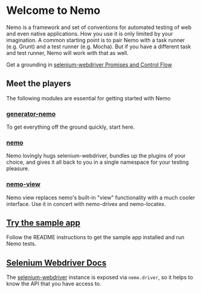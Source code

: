 # Welcome to Nemo

Nemo is a framework and set of conventions for automated testing of web and even native applications. How you use it is only limited by your imagination. A common starting point is to pair Nemo with a task runner (e.g. Grunt) and a test runner (e.g. Mocha). But if you have a different task and test runner, Nemo will work with that as well.

Get a grounding in [selenium-webdriver Promises and Control Flow](promises-and-control-flow.md)

## Meet the players

The following modules are essential for getting started with Nemo

### [generator-nemo](https://github.com/paypal/generator-nemo)
To get everything off the ground quickly, start here.

### [nemo](https://github.com/paypal/nemo)

Nemo lovingly hugs selenium-webdriver, bundles up the plugins of your choice, and gives it all back to you in a single namespace for your testing pleasure.

### [nemo-view](https://github.com/paypal/nemo-view)

Nemo view replaces nemo's built-in "view" functionality with a much cooler interface. Use it in concert with nemo-drivex and nemo-locatex.

## [Try the sample app](https://github.com/paypal/nemo-example-app)

Follow the README instructions to get the sample app installed and run Nemo tests.

## [Selenium Webdriver Docs](https://seleniumhq.github.io/selenium/docs/api/javascript/index.html)

The [selenium-webdriver](https://www.npmjs.com/package/selenium-webdriver) instance is exposed via `nemo.driver`, so it helps to know the API that you have access to.

